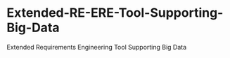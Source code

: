 # Extended-RE-ERE-Tool-Supporting-Big-Data
Extended Requirements Engineering Tool Supporting Big Data
